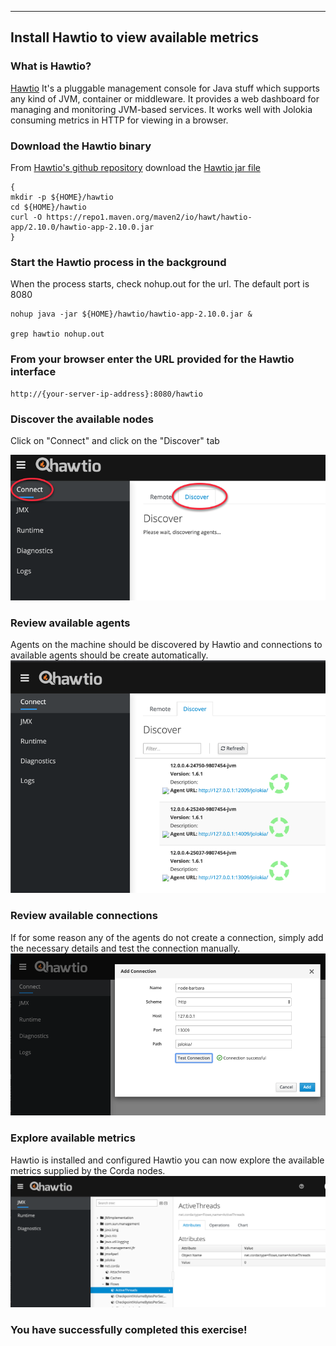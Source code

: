 
---


## Install Hawtio to view available metrics


### What is Hawtio?

[Hawtio](https://github.com/hawtio/hawtio) It's a pluggable management console for Java stuff which supports any kind of JVM, container or middleware. It provides a web dashboard for managing and monitoring JVM-based services. It works well with Jolokia consuming metrics in HTTP for viewing in a browser.

### Download the Hawtio binary
From [Hawtio's github repository](https://github.com/hawtio/hawtio) download the [Hawtio jar file](https://repo1.maven.org/maven2/io/hawt/hawtio-app/2.10.0/hawtio-app-2.10.0.jar)

```
{
mkdir -p ${HOME}/hawtio
cd ${HOME}/hawtio
curl -O https://repo1.maven.org/maven2/io/hawt/hawtio-app/2.10.0/hawtio-app-2.10.0.jar
}
```

### Start the Hawtio process in the background
When the process starts, check nohup.out for the url. The default port is 8080
```
nohup java -jar ${HOME}/hawtio/hawtio-app-2.10.0.jar &

grep hawtio nohup.out
```


### From your browser enter the URL provided for the Hawtio interface
```
http://{your-server-ip-address}:8080/hawtio
```

### Discover the available nodes
Click on "Connect" and click on the "Discover" tab

![alt text](images/discover.png)


### Review available agents 
Agents on the machine should be discovered by Hawtio and connections to available agents should be create automatically. 
![alt text](images/discovered-nodes.png)


### Review available connections
If for some reason any of the agents do not create a connection, simply add the necessary details and test the connection manually.  
![alt text](images/add-barbara.png)


### Explore available metrics
Hawtio is installed and configured Hawtio you can now explore the available metrics supplied by the Corda nodes. 
![alt text](images/metrics.png)


### You have successfully completed this exercise!

